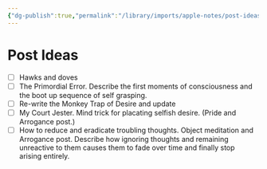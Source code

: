 ```yaml
---
{"dg-publish":true,"permalink":"/library/imports/apple-notes/post-ideas/"}
---
```


# Post Ideas
- [ ] Hawks and doves 
- [ ] The Primordial Error. Describe the first moments of consciousness and the boot up sequence of self grasping.
- [ ] Re-write the Monkey Trap of Desire and update
- [ ] My Court Jester. Mind trick for placating selfish desire. (Pride and Arrogance post.)
- [ ] How to reduce and eradicate troubling thoughts. Object meditation and Arrogance post. Describe how ignoring thoughts and remaining unreactive to them causes them to fade over time and finally stop arising entirely.
